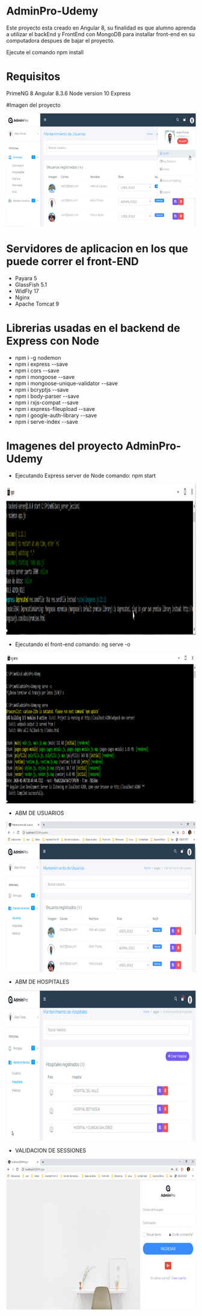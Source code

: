 # AdminPro-Udemy

Este proyecto esta creado en Angular 8, su finalidad es que alumno aprenda a utilizar el backEnd y FrontEnd con MongoDB
para installar front-end en su computadora despues de bajar el proyecto.

Ejecute el comando
npm install

# Requisitos
   
  PrimeNG 8 
  Angular 8.3.6
  Node version 10
  Express

#Imagen del proyecto
  
<p>
  <img src="https://github.com/arfloreshn/adminPro-Udemy/blob/master/src/assets/images/foto5.jpg" width="100%" height="300" title="App AdminPro-Udemy">
</p>
  
  
# Servidores de aplicacion en los que puede correr el front-END

- Payara 5
- GlassFish 5.1
- WidFly 17
- Nginx
- Apache Tomcat 9

# Librerias usadas en el backend de Express con Node

- npm i -g nodemon
- npm i express --save
- npm i cors --save
- npm i mongoose --save
- npm i mongoose-unique-validator --save
- npm i bcryptjs --save
- npm i body-parser --save
- npm i rxjs-compat --save
- npm i express-fileupload --save
- npm i google-auth-library --save
- npm i serve-index --save

# Imagenes del proyecto AdminPro-Udemy

- Ejecutando Express server de Node
  comando: npm start
  
<p>
  <img src="https://github.com/arfloreshn/adminPro-Udemy/blob/master/src/assets/images/foto1.jpg" width="100%" height="400" title="Servidor Express">
</p>

- Ejecutando el front-end
  comando: ng serve -o
  
<p>
  <img src="https://github.com/arfloreshn/adminPro-Udemy/blob/master/src/assets/images/foto2.jpg" width="100%" height="400" title="App AdminPro-Udemy">
</p>

- ABM DE USUARIOS

<p>
  <img src="https://github.com/arfloreshn/adminPro-Udemy/blob/master/src/assets/images/foto3.jpg" width="100%" height="400" title="App AdminPro-Udemy">
</p>

- ABM DE HOSPITALES

<p>
  <img src="https://github.com/arfloreshn/adminPro-Udemy/blob/master/src/assets/images/foto4.jpg" width="100%" height="400" title="App AdminPro-Udemy">
</p>

- VALIDACION DE SESSIONES
<p>
  <img src="https://github.com/arfloreshn/adminPro-Udemy/blob/master/src/assets/images/foto6.jpg" width="100%" height="400" title="App AdminPro-Udemy">
</p>

